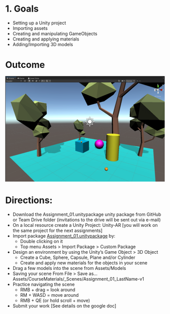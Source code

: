 # 1. Goals 
* Setting up a Unity project
* Importing assets
* Creating and manipulating GameObjects
* Creating and applying materials
* Adding/Importing 3D models

# Outcome
![sample image outcome](https://github.com/VRclass/fall-2020/blob/master/Assignment_01/Assignment_01_LastName-v1.png)

# Directions:
* Download the Assignment_01.unitypackage unity package from GitHub or Team Drive folder (invitations to the drive will be sent out via e-mail)
* On a local resource create a Unity  Project: Unity-AR [you will work on the same project for the next assignments]
* Import package [Assignment_01.unitypackage](https://github.com/VRclass/fall-2020/blob/master/Assignment_01/Assignment01.unitypackage) by:
  * Double clicking on it
  * Top menu Assets > Import Package > Custom Package
* Design an environment by using the Unity’s Game Object > 3D Object
  * Create a Cube, Sphere, Capsule, Plane and/or Cylinder
  * Create and apply new materials for the objects in your scene
* Drag a few models into the scene from Assets/Models
* Saving your scene
  From File > Save as... Assets/CourseMaterials/_Scenes/Assignment_01_LastName-v1
* Practice navigating the scene
  * RMB + drag = look around 
  * RM + WASD = move around
  * RMB + QE (or hold scroll + move)
* Submit your work [See details on the google doc]
